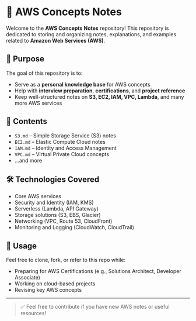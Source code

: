 # 📘 AWS Concepts Notes

Welcome to the **AWS Concepts Notes** repository! This repository is dedicated to storing and organizing notes, explanations, and examples related to **Amazon Web Services (AWS)**.

## 🧠 Purpose

The goal of this repository is to:

- Serve as a **personal knowledge base** for AWS concepts
- Help with **interview preparation**, **certifications**, and **project reference**
- Keep well-structured notes on **S3, EC2, IAM, VPC, Lambda**, and many more AWS services

## 📂 Contents

- `S3.md` – Simple Storage Service (S3) notes  
- `EC2.md` – Elastic Compute Cloud notes  
- `IAM.md` – Identity and Access Management  
- `VPC.md` – Virtual Private Cloud concepts  
- ...and more

## 🛠 Technologies Covered

- Core AWS services  
- Security and Identity (IAM, KMS)  
- Serverless (Lambda, API Gateway)  
- Storage solutions (S3, EBS, Glacier)  
- Networking (VPC, Route 53, CloudFront)  
- Monitoring and Logging (CloudWatch, CloudTrail)

## 📌 Usage

Feel free to clone, fork, or refer to this repo while:

- Preparing for AWS Certifications (e.g., Solutions Architect, Developer Associate)
- Working on cloud-based projects
- Revising key AWS concepts

---

> ✅ Feel free to contribute if you have new AWS notes or useful resources!
